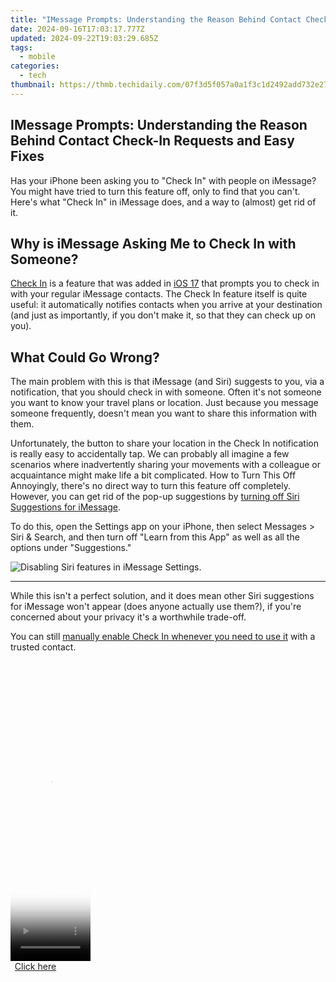 ```yaml
---
title: "IMessage Prompts: Understanding the Reason Behind Contact Check-In Requests and Easy Fixes"
date: 2024-09-16T17:03:17.777Z
updated: 2024-09-22T19:03:29.685Z
tags:
  - mobile
categories:
  - tech
thumbnail: https://thmb.techidaily.com/07f3d5f057a0a1f3c1d2492add732e27fc47138ba4a1808a078297c558520a47.png
---
```


## IMessage Prompts: Understanding the Reason Behind Contact Check-In Requests and Easy Fixes

Has your iPhone been asking you to "Check In" with people on iMessage? You might have tried to turn this feature off, only to find that you can't. Here's what "Check In" in iMessage does, and a way to (almost) get rid of it.

##  Why is iMessage Asking Me to Check In with Someone?

[Check In](https://support.apple.com/en-gb/guide/iphone/iphc143bb7e9/ios "https://support.apple.com/en-gb/guide/iphone/iphc143bb7e9/ios") is a feature that was added in [iOS 17](https://audio-editing.techidaily.com/techniques-for-embedding-images-into-music-tracks/) that prompts you to check in with your regular iMessage contacts. The Check In feature itself is quite useful: it automatically notifies contacts when you arrive at your destination (and just as importantly, if you don't make it, so that they can check up on you).

##  What Could Go Wrong?

 The main problem with this is that iMessage (and Siri) suggests to you, via a notification, that you should check in with someone. Often it's not someone you want to know your travel plans or location. Just because you message someone frequently, doesn't mean you want to share this information with them.

 Unfortunately, the button to share your location in the Check In notification is really easy to accidentally tap. We can probably all imagine a few scenarios where inadvertently sharing your movements with a colleague or acquaintance might make life a bit complicated. How to Turn This Off Annoyingly, there's no direct way to turn this feature off completely. However, you can get rid of the pop-up suggestions by [turning off Siri Suggestions for iMessage](https://support.apple.com/en-gb/guide/iphone/iph6f94af287/ios "https://support.apple.com/en-gb/guide/iphone/iph6f94af287/ios").

 To do this, open the Settings app on your iPhone, then select Messages > Siri & Search, and then turn off "Learn from this App" as well as all the options under "Suggestions."

![Disabling Siri features in iMessage Settings.](https://static1.howtogeekimages.com/wordpress/wp-content/uploads/2024/07/checkin.PNG) 

---

 While this isn't a perfect solution, and it does mean other Siri suggestions for iMessage won't appear (does anyone actually use them?), if you're concerned about your privacy it's a worthwhile trade-off.

 You can still [manually enable Check In whenever you need to use it](https://screen-recording.techidaily.com/new-the-invisible-player-mastering-xbox-one-screenshots/) with a trusted contact.

<ins class="adsbygoogle"
     style="display:block"
     data-ad-format="autorelaxed"
     data-ad-client="ca-pub-7571918770474297"
     data-ad-slot="1223367746"></ins>

<ins class="adsbygoogle"
     style="display:block"
     data-ad-client="ca-pub-7571918770474297"
     data-ad-slot="8358498916"
     data-ad-format="auto"
     data-full-width-responsive="true"></ins>



<!-- affiliate ads begin -->
<span id="1977028">
					<video width="128" height="480" style="cursor:pointer"
           poster="//a.impactradius-go.com/display-clicktoplayimage/1977028.png"
           onclick="if(!this.playClicked){this.play();this.setAttribute('controls',true);this.playClicked=true;}">
	   <source src="//a.impactradius-go.com/display-ad/22993-1977028">
	   <img src="//a.impactradius-go.com/display-clicktoplayimage/1977028.png" style="border: none; height: 100%; width: 100%; object-fit: contain">
	</video>
	<div style="width:80px;text-align:center"><a href="javascript:window.open(decodeURIComponent('https%3A%2F%2Fhomestyler.sjv.io%2Fc%2F5597632%2F1977028%2F22993'), '_blank');void(0);">Click here</a></div>
</span>
<img height="0" width="0" src="https://imp.pxf.io/i/5597632/1977028/22993" style="position:absolute;visibility:hidden;" border="0" />
<!-- affiliate ads end -->

